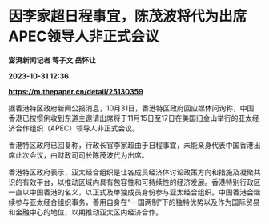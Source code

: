# 因李家超日程事宜，陈茂波将代为出席APEC领导人非正式会议
**澎湃新闻记者 蒋子文 岳怀让**

**2023-10-31 12:36**

**https://m.thepaper.cn/detail/25130359**

据香港特区政府新闻公报消息，10月31日，香港特区政府回应媒体问询称，中国香港已按惯例收到东道主邀请出席将于11月15日至17日在美国旧金山举行的亚太经济合作组织（APEC）领导人非正式会议。

香港特区政府已回复称，行政长官李家超由于日程事宜，未能亲身代表中国香港出席此次会议，由财政司司长陈茂波代为出席。

香港特区政府表示，亚太经合组织是让各成员经济体讨论政策方向和措施及凝聚共识的有效平台，以推动区域内具有包容性和可持续性的经济发展。香港特别行政区一直以中国香港的名义，以正式及单独成员身份参与亚太经合组织。中国香港会继续参与亚太经合组织事务，善用自身在“一国两制”下的独特优势以及作为国际贸易和金融中心的地位，以期推动亚太区内经济合作。